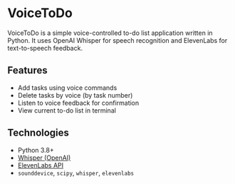 # VoiceToDo

VoiceToDo is a simple voice-controlled to-do list application written in Python. It uses OpenAI Whisper for speech recognition and ElevenLabs for text-to-speech feedback.

## Features

- Add tasks using voice commands
- Delete tasks by voice (by task number)
- Listen to voice feedback for confirmation
- View current to-do list in terminal

## Technologies

- Python 3.8+
- [Whisper (OpenAI)](https://github.com/openai/whisper)
- [ElevenLabs API](https://www.elevenlabs.io/)
- `sounddevice`, `scipy`, `whisper`, `elevenlabs`
